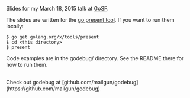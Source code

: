 Slides for my March 18, 2015 talk at [GoSF](http://www.meetup.com/golangsf/events/218203852/).

The slides are written for the [go present tool](https://godoc.org/golang.org/x/tools/present). If you want to run them locally:

    $ go get golang.org/x/tools/present
    $ cd <this directory>
    $ present

Code examples are in the godebug/ directory. See the README there for how to run them.

<br>
Check out godebug at [github.com/mailgun/godebug](https://github.com/mailgun/godebug)
